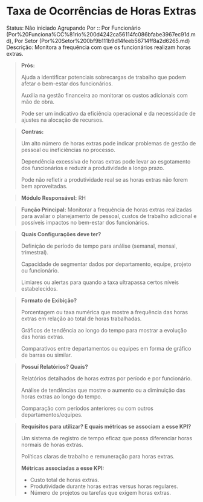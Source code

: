 # Taxa de Ocorrências de Horas Extras

Status: Não iniciado Agrupando Por :: Por Funcionário (Por%20Funciona%CC%81rio%200d4242ca56114fc086bfabe3967ec91d.md), Por Setor (Por%20Setor%200bf9b111b9d14feeb56714ff8a2d6265.md) Descrição: Monitora a frequência com que os funcionários realizam horas extras.

> **Prós:**
>
> Ajuda a identificar potenciais sobrecargas de trabalho que podem afetar o bem-estar dos funcionários.
>
> Auxilia na gestão financeira ao monitorar os custos adicionais com mão de obra.
>
> Pode ser um indicativo da eficiência operacional e da necessidade de ajustes na alocação de recursos.

> **Contras:**
>
> Um alto número de horas extras pode indicar problemas de gestão de pessoal ou ineficiências no processo.
>
> Dependência excessiva de horas extras pode levar ao esgotamento dos funcionários e reduzir a produtividade a longo prazo.
>
> Pode não refletir a produtividade real se as horas extras não forem bem aproveitadas.

> **Módulo Responsável:** RH

> **Função Principal:** Monitorar a frequência de horas extras realizadas para avaliar o planejamento de pessoal, custos de trabalho adicional e possíveis impactos no bem-estar dos funcionários.

> **Quais Configurações deve ter?**
>
> Definição de período de tempo para análise (semanal, mensal, trimestral).
>
> Capacidade de segmentar dados por departamento, equipe, projeto ou funcionário.
>
> Limiares ou alertas para quando a taxa ultrapassa certos níveis estabelecidos.

> **Formato de Exibição?**
>
> Porcentagem ou taxa numérica que mostre a frequência das horas extras em relação ao total de horas trabalhadas.
>
> Gráficos de tendência ao longo do tempo para mostrar a evolução das horas extras.
>
> Comparativos entre departamentos ou equipes em forma de gráfico de barras ou similar.

> **Possuí Relatórios? Quais?**
>
> Relatórios detalhados de horas extras por período e por funcionário.
>
> Análise de tendências que mostre o aumento ou a diminuição das horas extras ao longo do tempo.
>
> Comparação com períodos anteriores ou com outros departamentos/equipes.

> **Requisitos para utilizar? E quais métricas se associam a esse KPI?**
>
> Um sistema de registro de tempo eficaz que possa diferenciar horas normais de horas extras.
>
> Políticas claras de trabalho e remuneração para horas extras.
>
> **Métricas associadas a esse KPI:**
>
> * Custo total de horas extras.
> * Produtividade durante horas extras versus horas regulares.
> * Número de projetos ou tarefas que exigem horas extras.

